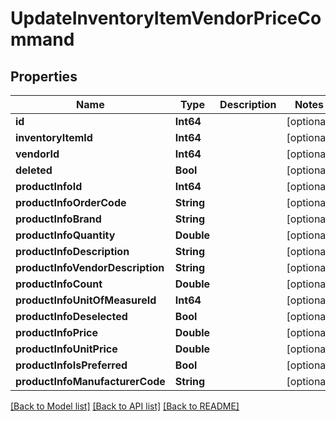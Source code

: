 # UpdateInventoryItemVendorPriceCommand

## Properties
Name | Type | Description | Notes
------------ | ------------- | ------------- | -------------
**id** | **Int64** |  | [optional] 
**inventoryItemId** | **Int64** |  | [optional] 
**vendorId** | **Int64** |  | [optional] 
**deleted** | **Bool** |  | [optional] 
**productInfoId** | **Int64** |  | [optional] 
**productInfoOrderCode** | **String** |  | [optional] 
**productInfoBrand** | **String** |  | [optional] 
**productInfoQuantity** | **Double** |  | [optional] 
**productInfoDescription** | **String** |  | [optional] 
**productInfoVendorDescription** | **String** |  | [optional] 
**productInfoCount** | **Double** |  | [optional] 
**productInfoUnitOfMeasureId** | **Int64** |  | [optional] 
**productInfoDeselected** | **Bool** |  | [optional] 
**productInfoPrice** | **Double** |  | [optional] 
**productInfoUnitPrice** | **Double** |  | [optional] 
**productInfoIsPreferred** | **Bool** |  | [optional] 
**productInfoManufacturerCode** | **String** |  | [optional] 

[[Back to Model list]](../README.md#documentation-for-models) [[Back to API list]](../README.md#documentation-for-api-endpoints) [[Back to README]](../README.md)


